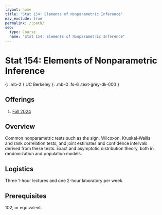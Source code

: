 ```yaml
---
layout: home
title: "Stat 154: Elements of Nonparametric Inference"
nav_exclude: true
permalink: /:path/
seo:
  type: Course
  name: "Stat 154: Elements of Nonparametric Inference"
---
```


# Stat 154: Elements of Nonparametric Inference
{: .mb-2 }
UC Berkeley
{: .mb-0 .fs-6 .text-grey-dk-000 }



## Offerings

1. [Fall 2024](fall-2024)




## Overview

Common nonparametric tests such as the sign, Wilcoxon, Kruskal-Wallis and rank correlation tests, and joint estimates and confidence intervals derived from these tests. Exact and asymptotic distribution theory, both in randomization and population models. 

## Logistics

 Three 1-hour lectures and one 2-hour laboratory per week. 

## Prerequisites

102, or equivalent. 
